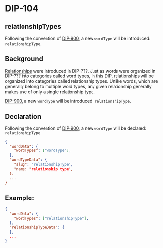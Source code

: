DIP-104
======

relationshipTypes
------------------------------

Following the convention of [DIP-900](900.md), a new `wordType` will be introduced: `relationshipType`.

## Background

[Relationships](../../glossary/relationship.md) were introduced in DIP-???. Just as words were organized in DIP-??? into categories called word types, in this DIP, relationships will be organized into categories called relationship types. Unlike words, which are generally belong to multiple word types, any given relationship generally makes use of only a single relationship type.

[DIP-900](900.md), a new `wordType` will be introduced: `relationshipType`.

## Declaration

Following the convention of [DIP-900](900.md), a new `wordType` will be declared: `relationshipType`

```json
{
  "wordData": {
    "wordTypes": ["wordType"],
  },
  "wordTypeData": {
    "slug": "relationshipType",
    "name: "relationship type",
  },
  ...
}
```

## Example:

```json
{
  "wordData": {
    "wordTypes": ["relationshipType"],
  },
  "relationshipTypeData": {
  },
  ...
}
```
